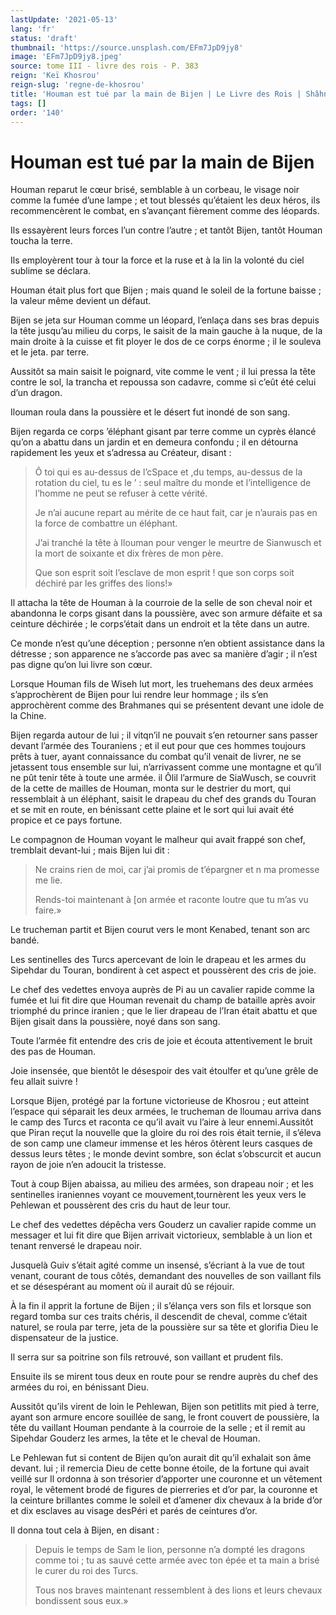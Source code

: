 ```yaml
---
lastUpdate: '2021-05-13'
lang: 'fr'
status: 'draft'
thumbnail: 'https://source.unsplash.com/EFm7JpD9jy8'
image: 'EFm7JpD9jy8.jpeg'
source: tome III - livre des rois - P. 383
reign: 'Keï Khosrou'
reign-slug: 'regne-de-khosrou'
title: 'Houman est tué par la main de Bijen | Le Livre des Rois | Shâhnâmeh'
tags: []
order: '140'
---
```


<!-- LTeX: language=fr -->

# Houman est tué par la main de Bijen

Houman reparut le cœur brisé, semblable à un corbeau, le visage noir comme la fumée d’une lampe ; et tout blessés qu’étaient les deux héros, ils recommencèrent le combat, en s’avançant fièrement comme des léopards.

Ils essayèrent leurs forces l’un contre l’autre ; et tantôt Bijen, tantôt Houman toucha la terre.

Ils employèrent tour à tour la force et la ruse et à la lin la volonté du ciel sublime se déclara.

Houman était plus fort que Bijen ; mais quand le soleil de la fortune baisse ; la valeur même devient un défaut.

Bijen se jeta sur Houman comme un léopard, l’enlaça dans ses bras depuis la tête jusqu’au milieu du corps, le saisit de la main gauche à la nuque, de la main droite à la cuisse et fit ployer le dos de ce corps énorme ; il le souleva et le jeta. par terre.

Aussitôt sa main saisit le poignard, vite comme le vent ; il lui pressa la tête contre le sol, la trancha et repoussa son cadavre, comme si c’eût été celui d’un dragon.

Ilouman roula dans la poussière et le désert fut inondé de son sang.

Bijen regarda ce corps ’éléphant gisant par terre comme un cyprès élancé qu’on a abattu dans un jardin et en demeura confondu ; il en détourna rapidement les yeux et s’adressa au Créateur, disant :

> Ô toi qui es au-dessus de l’cSpace et ,du temps, au-dessus de la rotation du ciel, tu es le
’ : seul maître du monde et l’intelligence de l’homme ne peut se refuser à cette vérité.
>
> Je n’ai aucune repart au mérite de ce haut fait, car je n’aurais pas en la force de combattre un éléphant.
>
> J’ai tranché la tête à Ilouman pour venger le meurtre de Sianwusch et la mort de soixante et dix frères de mon père.
>
> Que son esprit soit l’esclave de mon esprit !
que son corps soit déchiré par les griffes des lions!»

Il attacha la tête de Houman à la courroie de la selle de son cheval noir et abandonna le corps gisant dans la poussière, avec son armure défaite et sa ceinture déchirée ; le corps’était dans un endroit et la tête dans un autre.

Ce monde n’est qu’une déception ; personne n’en obtient assistance dans la détresse ; son apparence ne s’accorde pas avec sa manière d’agir ; il n’est pas digne qu’on lui livre son cœur.

Lorsque Houman fils de Wiseh lut mort, les truehemans des deux armées s’approchèrent de Bijen pour lui rendre leur hommage ; ils s’en approchèrent comme des Brahmanes qui se présentent devant une idole de la Chine.

Bijen regarda autour de lui ; il vitqn’il ne pouvait s’en retourner sans passer devant l’armée des Touraniens ; et il eut pour que ces hommes toujours prêts à tuer, ayant connaissance du combat qu’il venait de livrer, ne se jetassent tous ensemble sur lui, n’arrivassent comme une montagne et qu’il ne pût tenir tête à toute une armée. il Ôlil l’armure de SiaWusch, se couvrit de la cette de mailles de Houman, monta sur le destrier du mort, qui ressemblait à un éléphant, saisit le drapeau du chef des grands du Touran et se mit en route, en bénissant cette plaine et le sort qui lui avait été propice et ce pays fortune.

Le compagnon de Houman voyant le malheur qui avait frappé son chef, tremblait devant-lui ; mais Bijen lui dit :

> Ne crains rien de moi, car j’ai promis de t’épargner et n ma promesse me lie.
>
> Rends-toi maintenant à [on armée et raconte loutre que tu m’as vu faire.»

Le trucheman partit et Bijen courut vers le mont Kenabed, tenant son arc bandé.

Les sentinelles des Turcs apercevant de loin le drapeau et les armes du Sipehdar du Touran, bondirent à cet aspect et poussèrent des cris de joie.

Le chef des vedettes envoya auprès de Pi au un cavalier rapide comme la fumée et lui fit dire que Houman revenait du champ de bataille après avoir triomphé du prince iranien ; que le lier drapeau de l’Iran était abattu et que Bijen gisait dans la poussière, noyé dans son sang.

Toute l’armée fit entendre des cris de joie et écouta attentivement le bruit des pas de Houman.

Joie insensée, que bientôt le désespoir des vait étoulfer et qu’une grêle de feu allait suivre !

Lorsque Bijen, protégé par la fortune victorieuse de Khosrou ; eut atteint l’espace qui séparait les deux armées, le trucheman de lloumau arriva dans le camp des Turcs et raconta ce qu’il avait vu l’aire à leur ennemi.Aussitôt que Piran reçut la nouvelle que la gloire du roi des rois était ternie, il s’éleva de son camp une clameur immense et les héros ôtèrent leurs casques de dessus leurs têtes ; le monde devint sombre, son éclat s’obscurcit et aucun rayon de joie n’en adoucit la tristesse.

Tout à coup Bijen abaissa, au milieu des armées, son drapeau noir ; et les sentinelles iraniennes voyant ce mouvement,tournèrent les yeux vers le Pehlewan et poussèrent des cris du haut de leur tour.

Le chef des vedettes dépêcha vers Gouderz un cavalier rapide comme un messager et lui fit dire que Bijen arrivait victorieux, semblable à un lion et tenant renversé le drapeau noir.

Jusquelà Guiv s’était agité comme un insensé, s’écriant à la vue de tout venant, courant de tous côtés, demandant des nouvelles de son vaillant fils et se désespérant au moment où il aurait dû se réjouir.

À la fin il apprit la fortune de Bijen ; il s’élança vers son fils et lorsque son regard tomba sur ces traits chéris, il descendit de cheval, comme c’était naturel, se roula par terre, jeta de la poussière sur sa tête et glorifia Dieu le dispensateur de la justice.

Il serra sur sa poitrine son fils retrouvé, son vaillant et prudent fils.

Ensuite ils se mirent tous deux en route pour se rendre auprès du chef des armées du roi, en bénissant Dieu.

Aussitôt qu’ils virent de loin le Pehlewan, Bijen son petitlits mit pied à terre, ayant son armure encore souillée de sang, le front couvert de poussière, la tête du vaillant Houman pendante à la courroie de la selle ; et il remit au Sipehdar Gouderz les armes, la tête et le cheval de Houman.

Le Pehlewan fut si content de Bijen qu’on aurait dit qu’il exhalait son âme devant. lui ; il remercia Dieu de cette bonne étoile, de la fortune qui avait veillé sur Il ordonna à son trésorier d’apporter une couronne et un vêtement royal, le vêtement brodé de figures de pierreries et d’or par, la couronne et la ceinture brillantes comme le soleil et d’amener dix chevaux à la bride d’or et dix esclaves au visage desPéri et parés de ceintures d’or.

Il donna tout cela à Bijen, en disant :

> Depuis le temps de Sam le lion, personne n’a dompté les dragons comme toi ; tu as sauvé cette armée avec ton épée et ta main a brisé le curer du roi des Turcs.
>
> Tous nos braves maintenant ressemblent à des lions et leurs chevaux bondissent sous eux.»
